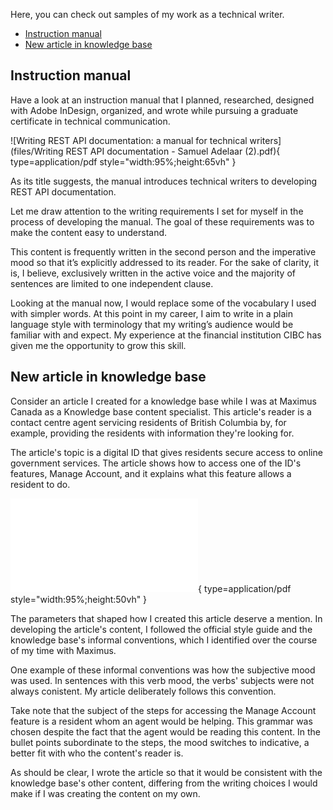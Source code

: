 Here, you can check out samples of my work as a technical writer.

* [Instruction manual](#instruction-manual)
* [New article in knowledge base](#new-article-in-knowledge-base)

##  Instruction manual

Have a look at an instruction manual that I planned, researched, designed with Adobe InDesign, organized, and wrote while pursuing a graduate certificate in technical communication.

![Writing REST API documentation: a manual for technical writers](files/Writing REST API documentation - Samuel Adelaar (2).pdf){ type=application/pdf style="width:95%;height:65vh" }

As its title suggests, the manual introduces technical writers to developing REST API documentation.

Let me draw attention to the writing requirements I set for myself in the process of developing the manual. The goal of these requirements was to make the content easy to understand.

This content is frequently written in the second person and the imperative mood so that it’s explicitly addressed to its reader. For the sake of clarity, it is, I believe, exclusively written in the active voice and the majority of sentences are limited to one independent clause.

Looking at the manual now, I would replace some of the vocabulary I used with simpler words. At this point in my career,  I aim to write in a plain language style with terminology that my writing’s audience would be familiar with and expect. My experience at the financial institution CIBC has given me the opportunity to grow this skill.

## New article in knowledge base

Consider an article I created for a knowledge base while I was at Maximus Canada as a Knowledge base content specialist. This article's reader is a contact centre agent servicing residents of British Columbia by, for example, providing the residents with information they're looking for.

The article's topic is a digital ID that gives residents secure access to online government services. The article shows how to access one of the ID's features, Manage Account, and it explains what this feature allows a resident to do.

![Knowledge base article about government ID](files/Managing%20Basic%20BCeID%20accounts.pdf){ type=application/pdf style="width:95%;height:50vh" }

The parameters that shaped how I created this article deserve a mention. In developing the article's content, I followed the official style guide and the knowledge base's informal conventions, which I identified over the course of my time with Maximus.

One example of these informal conventions was how the subjective mood was used. In sentences with this verb mood, the verbs' subjects were not always conistent. My article deliberately follows this convention.

Take note that the subject of the steps for accessing the Manage Account feature is a resident whom an agent would be helping. This grammar was chosen despite the fact that the agent would be reading this content. In the bullet points subordinate to the steps, the mood switches to indicative, a better fit with who the content's reader is.

As should be clear, I wrote the article so that it would be consistent with the knowledge base's other content, differing from the writing choices I would make if I was creating the content on my own.

